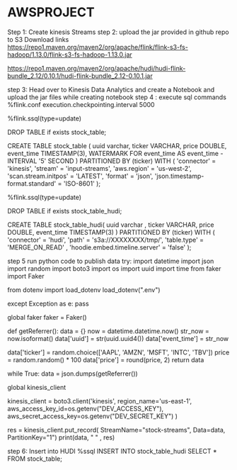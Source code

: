 # AWSPROJECT

Step 1: Create kinesis Streams step 2: upload the jar provided in github repo to S3 Download links https://repo1.maven.org/maven2/org/apache/flink/flink-s3-fs-hadoop/1.13.0/flink-s3-fs-hadoop-1.13.0.jar

https://repo1.maven.org/maven2/org/apache/hudi/hudi-flink-bundle_2.12/0.10.1/hudi-flink-bundle_2.12-0.10.1.jar

step 3: Head over to Kinesis Data Analytics and create a Notebook and upload the jar files while creating notebook step 4 : execute sql commands %flink.conf execution.checkpointing.interval 5000

%flink.ssql(type=update)

DROP TABLE if exists stock_table;

CREATE TABLE stock_table ( uuid varchar, ticker VARCHAR, price DOUBLE, event_time TIMESTAMP(3), WATERMARK FOR event_time AS event_time - INTERVAL '5' SECOND ) PARTITIONED BY (ticker) WITH ( 'connector' = 'kinesis', 'stream' = 'input-streams', 'aws.region' = 'us-west-2', 'scan.stream.initpos' = 'LATEST', 'format' = 'json', 'json.timestamp-format.standard' = 'ISO-8601' );

%flink.ssql(type=update)

DROP TABLE if exists stock_table_hudi;

CREATE TABLE stock_table_hudi( uuid varchar , ticker VARCHAR, price DOUBLE, event_time TIMESTAMP(3) ) PARTITIONED BY (ticker) WITH ( 'connector' = 'hudi', 'path' = 's3a://XXXXXXXX/tmp/', 'table.type' = 'MERGE_ON_READ' , 'hoodie.embed.timeline.server' = 'false' );

step 5 run python code to publish data try: import datetime import json import random import boto3 import os import uuid import time
from faker import Faker

from dotenv import load_dotenv
load_dotenv(".env")

except Exception as e: pass

global faker faker = Faker()

def getReferrer(): data = {} now = datetime.datetime.now() str_now = now.isoformat() data['uuid'] = str(uuid.uuid4()) data['event_time'] = 
str_now

data['ticker'] = random.choice(['AAPL', 'AMZN', 'MSFT', 'INTC', 'TBV'])
price = random.random() * 100
data['price'] = round(price, 2)
return data

while True: data = json.dumps(getReferrer())

global kinesis_client

kinesis_client = boto3.client('kinesis',
                              region_name='us-east-1',
                              aws_access_key_id=os.getenv("DEV_ACCESS_KEY"),
                              aws_secret_access_key=os.getenv("DEV_SECRET_KEY")
                              )

res = kinesis_client.put_record(
    StreamName="stock-streams",
    Data=data,
    PartitionKey="1")
print(data, " " , res)

step 6: Insert into HUDI %ssql INSERT INTO stock_table_hudi SELECT * FROM stock_table;
